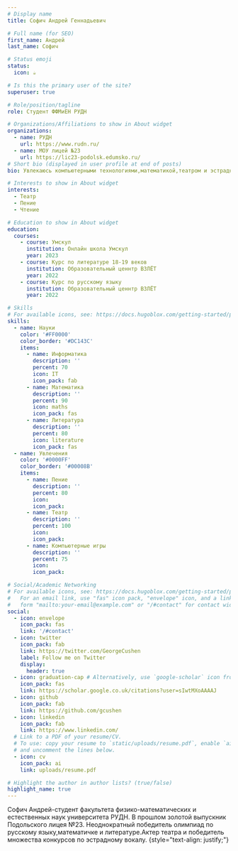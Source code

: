 ```yaml
---
# Display name
title: Софич Андрей Геннадьевич

# Full name (for SEO)
first_name: Андрей
last_name: Софич

# Status emoji
status:
  icon: ☕️

# Is this the primary user of the site?
superuser: true

# Role/position/tagline
role: Студент ФФМиЕН РУДН

# Organizations/Affiliations to show in About widget
organizations:
  - name: РУДН
    url: https://www.rudn.ru/
  - name: МОУ лицей №23
    url: https://lic23-podolsk.edumsko.ru/
# Short bio (displayed in user profile at end of posts)
bio: Увлекаюсь компьютерными технологиями,математикой,театром и эстрадным вокалом.

# Interests to show in About widget
interests:
  - Театр
  - Пение
  - Чтение

# Education to show in About widget
education:
  courses:
    - course: Умскул
      institution: Онлайн школа Умскул 
      year: 2023
    - course: Курс по литературе 18-19 веков
      institution: Образовательный ценнтр ВЗЛЁТ
      year: 2022
    - course: Курс по русскому языку
      institution: Образовательный ценнтр ВЗЛЁТ
      year: 2022

# Skills
# For available icons, see: https://docs.hugoblox.com/getting-started/page-builder/#icons
skills:
  - name: Науки
    color: '#FF0000'
    color_border: '#DC143C'
    items:
      - name: Информатика
        description: ''
        percent: 70
        icon: IT
        icon_pack: fab
      - name: Математика
        description: ''
        percent: 90
        icon: maths
        icon_pack: fas
      - name: Литература
        description: ''
        percent: 80
        icon: literature
        icon_pack: fas
  - name: Увлечения
    color: '#0000FF'
    color_border: '#00008B'
    items:
      - name: Пение
        description: ''
        percent: 80
        icon: 
        icon_pack: 
      - name: Театр
        description: ''
        percent: 100
        icon: 
        icon_pack: 
      - name: Компьютерные игры
        description: ''
        percent: 75
        icon: 
        icon_pack: 

# Social/Academic Networking
# For available icons, see: https://docs.hugoblox.com/getting-started/page-builder/#icons
#   For an email link, use "fas" icon pack, "envelope" icon, and a link in the
#   form "mailto:your-email@example.com" or "/#contact" for contact widget.
social:
  - icon: envelope
    icon_pack: fas
    link: '/#contact'
  - icon: twitter
    icon_pack: fab
    link: https://twitter.com/GeorgeCushen
    label: Follow me on Twitter
    display:
      header: true
  - icon: graduation-cap # Alternatively, use `google-scholar` icon from `ai` icon pack
    icon_pack: fas
    link: https://scholar.google.co.uk/citations?user=sIwtMXoAAAAJ
  - icon: github
    icon_pack: fab
    link: https://github.com/gcushen
  - icon: linkedin
    icon_pack: fab
    link: https://www.linkedin.com/
  # Link to a PDF of your resume/CV.
  # To use: copy your resume to `static/uploads/resume.pdf`, enable `ai` icons in `params.yaml`,
  # and uncomment the lines below.
  - icon: cv
    icon_pack: ai
    link: uploads/resume.pdf

# Highlight the author in author lists? (true/false)
highlight_name: true
---
```

Софич Андрей-студент факультета физико-математических и естественных наук университета РУДН. В прошлом золотой выпускник Подольского лицея №23. Неоднократный победитель олимпиад по русскому языку,математичке и литературе.Актер театра и победитель множества конкурсов по эстрадному вокалу.
{style="text-align: justify;"}
